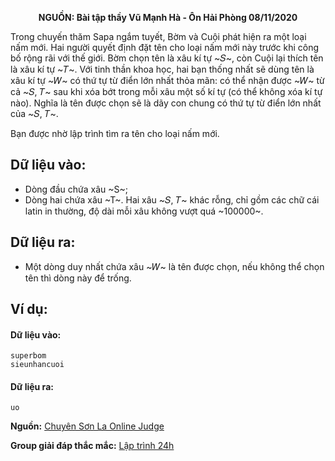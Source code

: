 **<center>NGUỒN: Bài tập thầy Vũ Mạnh Hà - Ôn Hải Phòng 08/11/2020</center>**

Trong chuyến thăm Sapa ngắm tuyết, Bờm và Cuội phát hiện ra một loại nấm mới. Hai người quyết định đặt tên cho loại nấm mới này trước khi công bố rộng rãi với thế giới. Bờm chọn tên là xâu kí tự ~𝑆~, còn Cuội lại thích tên là xâu kí tự ~𝑇~. Với tinh thần khoa học, hai bạn thống nhất sẽ dùng tên là xâu kí tự ~𝑊~ có thứ tự từ điển lớn nhất thỏa mãn: có thể nhận được ~𝑊~ từ cả ~𝑆, 𝑇~ sau khi xóa bớt trong mỗi xâu một số kí tự (có thể không xóa kí tự nào). Nghĩa là tên được chọn sẽ là dãy con chung có thứ tự từ điển lớn nhất của ~𝑆, 𝑇~.

Bạn được nhờ lập trình tìm ra tên cho loại nấm mới.

## Dữ liệu vào:
- Dòng đầu chứa xâu ~S~;
- Dòng hai chứa xâu ~T~.
Hai xâu ~𝑆, 𝑇~ khác rỗng, chỉ gồm các chữ cái latin in thường, độ dài mỗi xâu không vượt quá ~100000~.

## Dữ liệu ra:
- Một dòng duy nhất chứa xâu ~𝑊~ là tên được chọn, nếu không thể chọn tên thì dòng này để trống.

## Ví dụ:
#### Dữ liệu vào:
```
superbom
sieunhancuoi
```

#### Dữ liệu ra:
```
uo
```
**Nguồn:** [Chuyên Sơn La Online Judge](http://csloj.ddns.net/)

**Group giải đáp thắc mắc:** [Lập trình 24h](https://www.facebook.com/groups/1386904321519984)